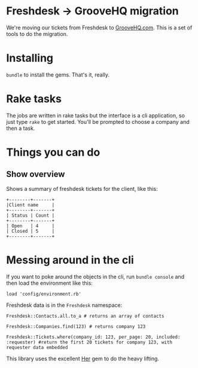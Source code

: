 # Freshdesk -> GrooveHQ migration
We're moving our tickets from Freshdesk to [GrooveHQ.com](http://www.groovehq.com). This is a set of tools to do the migration.

# Installing
`bundle` to install the gems. That's it, really.


# Rake tasks
The jobs are written in rake tasks but the interface is a cli application, so just type `rake` to get started. You'll be prompted to choose a company and then a task.



# Things you can do
## Show overview
Shows a summary of freshdesk tickets for the client, like this: 
```
+--------+-------+
|Client name     |
+--------+-------+
| Status | Count |
+--------+-------+
| Open   | 4     |
| Closed | 5     |
+--------+-------+
```

# Messing around in the cli
If you want to poke around the objects in the cli, run `bundle console` and then load the environment like this:

`load 'config/environment.rb'`

Freshdesk data is in the `Freshdesk` namespace:

```
Freshdesk::Contacts.all.to_a # returns an array of contacts

Freshdesk::Companies.find(123) # returns company 123

Freshdesk::Tickets.where(company_id: 123, per_page: 20, included: :requester) #return the first 20 tickets for company 123, with requester data embedded
```

This library uses the excellent [Her](https://github.com/remiprev/her) gem to do the heavy lifting. 